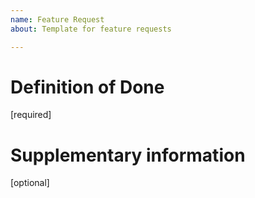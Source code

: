 ```yaml
---
name: Feature Request
about: Template for feature requests

---
```


# Definition of Done
[required]

# Supplementary information
[optional]
